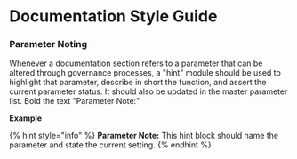 # Documentation Style Guide





### Parameter Noting

Whenever a documentation section refers to a parameter that can be altered through governance processes, a "hint" module should be used to highlight that parameter, describe in short the function, and assert the current parameter status. It should also be updated in the master parameter list. Bold the text "Parameter Note:" 

**Example**

{% hint style="info" %}
**Parameter Note:** This hint block should name the parameter and state the current setting.
{% endhint %}

